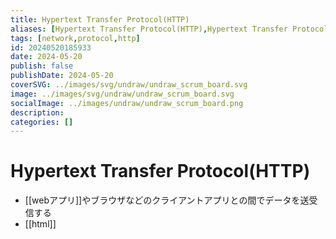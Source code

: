 ```yaml
---
title: Hypertext Transfer Protocol(HTTP)
aliases: [Hypertext Transfer Protocol(HTTP),Hypertext Transfer Protocol,HTTP]
tags: [network,protocol,http]
id: 20240520185933
date: 2024-05-20
publish: false
publishDate: 2024-05-20
coverSVG: ../images/svg/undraw/undraw_scrum_board.svg
image: ../images/svg/undraw/undraw_scrum_board.svg
socialImage: ../images/undraw/undraw_scrum_board.png
description:
categories: []
---
```




# Hypertext Transfer Protocol(HTTP)

- [[webアプリ]]やブラウザなどのクライアントアプリとの間でデータを送受信する
- [[html]]
